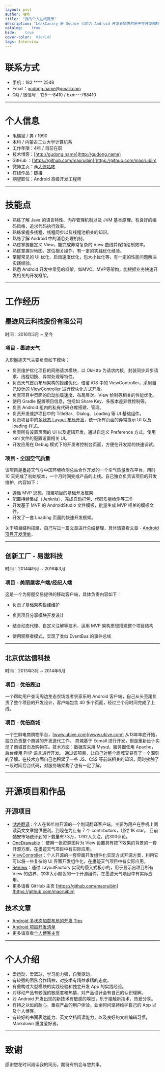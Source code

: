 ```yaml
---
layout: post
author: 咕咚
title:  "我的个人在线简历"
description: "LeakCanary 是 Square 公司为 Android 开发者提供的用于在开发期检测内存泄漏的神器，本文简单分析一下LeakCanary 具体的检测原理。"
catalog:    true
hide:    true
cover-color:  #3e4145
tags: Interview
---
```


# 联系方式
- 手机：182 **** 2548
- Email：gudong.name@gmail.com
- QQ / 微信号：125---8410 / bxm---768410

---

# 个人信息

- 毛瑞斌 / 男 / 1990 
- 本科 / 内蒙古工业大学计算机系
- 工作年限：4年 / 目前在职
- 技术博客：[http://gudong.name](http://gudong.name) 
- GitHub   ：[https://github.com/maoruibin](https://github.com/maoruibin) 
- 微博主页：[@大侠咕咚](http://weibo.com/maoruibin)
- 在线作品：[链接](http://gudong.name/portfolio/)
- 期望职位：Android 高级开发工程师

---

# 技能点

- 熟练了解 Java 的语言特性、内存管理机制以及 JVM 基本原理。有良好的编码风格，追求代码执行效率。
- 熟练掌握多线程、线程同步以及线程池相关的知识。
- 熟练了解 Android 中的消息处理机制。
- 熟练掌握自定义 View，能完成非常复杂的 View 曲线并保持绘制效率。
- 熟练掌握对地图，定位相关操作，有一定的实践优化经验。
- 掌握常见的 UI 优化、启动速度优化，包大小优化等，有一定的性能问题解决实践经验。
- 熟悉 Android 开发中常见的框架，如MVC、MVP等架构，能根据业务快速开发相关的开发框架。

---

# 工作经历

## 墨迹风云科技股份有限公司

时间：2016年3月 ~ 至今

### 项目 - 墨迹天气 

入职墨迹天气主要负责如下模块：

* 负责维护优化项目的网络请求模块，以 OkHttp 为请求内核，封装同步异步请求、线程切换、异常处理等特性。
* 负责天气首页布局架构的搭建优化，借鉴 iOS 中的 ViewController，采用自己设计的 [ViewController](https://github.com/maoruibin/ViewController) 进行模块化方式开发。
* 负责项目中页面的启动加载速度、布局层次、View 绘制等相关的性能优化。
* 使用 Gradle 配置项目信息，包括如 Share Key、多版本差异性控制等。
* 负责 Android 组内的私有代码仓库搭建、管理。
* 负责开发维护项目中的 TitleBar、Dialog、Loading 等 UI 基础组件。
* 负责项目中的[多状态 Layout 布局开发](http://gudong.name/2017/04/26/loading_layout_practice.html)，统一所有页面的异常提示 UI 以及 loading 样式。
* 负责所有设置页面的 UI 以及逻辑开发，通过自定义 Preference 方式，使用 xml 文件的配置设置相关 UI。
* 开发应用在 Debug 模式下的开发者控制台页面，方便在开发期的快速调试。


### 项目 - 全国空气质量 
该项目是墨迹天气与中国环境检测总站合作开发的一个空气质量发布平台。用时 10 天完成了初始版本，一个月时间完成产品的上线。自己独立负责该项目的开发维护，内容如下：

* 遵循 MVP 思想，搭建项目的基础开发框架
* 配置持续集成（Jenknis），完成自动打包、代码质量检测等工作
* 开发基于 MVP 的 AndroidStudio 文件模板，批量生成 MVP 相关的模板文件。
* 开发了一套 Loading 页面的快速开发框架。

关于项目结构搭建，自己写过一篇文章进行总结整理，具体请查看文章 - [Android 项目开发清单](http://gudong.name/2017/03/25/project-list.html)。

---

## 创新工厂 - 易遨科技

时间：2014年9月 ~ 2016年3月

### 项目 - 美丽屋客户端/经纪人端 

这是一个为房屋交易提供的移动客户端，具体负责内容如下：

* 负责了基础架构搭建维护


* 负责项目分享模块开发设计
* 结合动态代理、自定义注解等技术，运用 MVP 架构思想搭建整个项目结构
* 使用观察者模式，实现了类似 EventBus 的事件总线

---

## 北京优达信科技

时间：2013年3月 ~ 2014年6月

### 项目 - 优倍周边

一个帮助用户查询周边生态农场或者农家乐的 Android 客户端，自己从头至尾负责了整个项目的开发设计，客户端包含 40 多个页面，经过三个月时间完成了上线。

### 项目 - 优倍商城

一个生鲜电商购物平台，[www.ubive.com](www.ubive.com) 从13年年底开始，独立负责整个商城的开发迭代工作。 商城基于 Ecmall 进行开发，但是重新设计实现了商城首页及购物车。技术方面：数据库采用 Mysql，服务器使用 Apache，后台使用 PHP 语言进行开发。 通过该项目，让自己对整个商城交易有了一个深刻的了解。在技术方面自己也积累了一些  JS、CSS 等前端相关的知识，同时接触了一段时间后台代码，对服务端架构了也有一定了解。

---

# 开源项目和作品

## 开源项目
- [咕咚翻译](https://github.com/maoruibin/TranslateApp) : 个人在16年初开源的一个划词翻译客户端，主要为用户在手机上阅读英文文章提供便利。到现在为止有 7 个 contributors，超过 1K star。 目前酷安市场统计到的下载量有7.3万，1792人关注，约300评论。
- [OneDrawable](https://github.com/maoruibin/OneDrawable)： 使用一张资源图片为 View 设置具有按下效果的背景的一套开源方案，在墨迹天气项目中有实际应用。
- [ViewController](https://github.com/maoruibin/ViewController)：个人开源的一套界面开发组件化实现方式开源方案，利用它可以将一些复杂的 UI 界面开发组件化，在墨迹天气项目中有实际应用。
- [ReView](https://github.com/maoruibin/ReView)：通过 LayoutFactory 实现的侵入式极小的，用于显示出项目所有 View 的边界、字体大小颜色的一个开源组件，在墨迹天气项目中有实际应用。
- 更多请看 GitHub 主页 [https://github.com/maoruibin](https://github.com/maoruibin)

## 技术文章
- [Android 多状态加载布局的开发 Tips](http://gudong.name/2017/04/26/loading_layout_practice.html)
- [Android 项目开发清单](http://gudong.name/2017/03/25/project-list.html) 
- 更多请查看[个人博客主页](http://gudong.name/)

---

# 个人介绍

* 爱运动，爱篮球，学习能力强，自我驱动。
* 有较强的团队合作精神，对技术有精益求精的态度。
* 有重构过大型模块的实践经验和独立开发 App 的实践经验。
* 对移动产品有较强的敏感度和热情，对产品设计会有自己的认识理解。
* 对 Android 开发出现的新技术有敏感的嗅觉，乐于接触新技术，热爱分享。
* 有持之以恒的耐心，重视产品的用户体验，业余时间坚持维护自己的 App 以及个人博客。
* 有较好的书面表达能力、英文文档阅读能力，以及良好的文档编辑习惯，Markdown 重度爱好者。

---

# 致谢
感谢您花时间阅读我的简历，期待有机会与您共事。